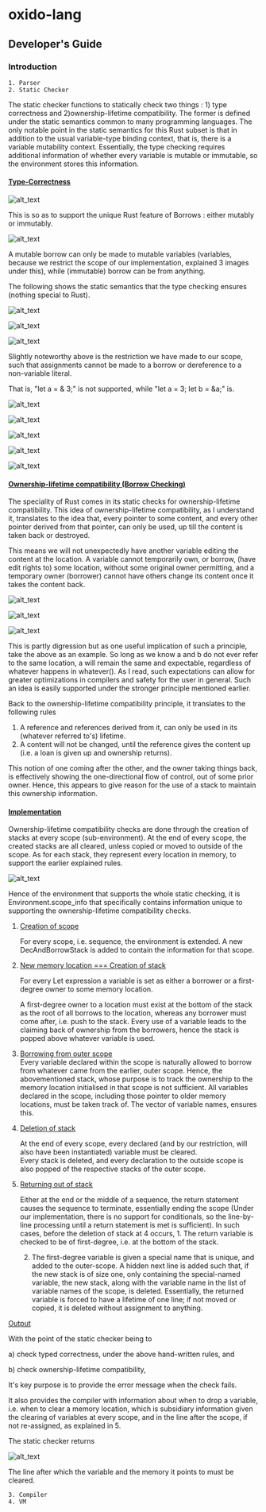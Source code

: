 # oxido-lang



<h2>Developer's Guide</h2>


<h3>
    Introduction</h3>




    1. Parser
    2. Static Checker

The static checker functions to statically check two things : 1) type correctness and 2)ownership-lifetime compatibility. The former is defined under the static semantics common to many programming languages. The only notable point in the static semantics for this Rust subset is that in addition to the usual variable-type binding context, that is, there is a variable mutability context. Essentially, the type checking requires additional information of whether every variable is mutable or immutable, so the environment stores this information.

<h4><span style="text-decoration:underline;">Type-Correctness</span></h4>



![alt_text](images/image1.png "image_tooltip")


This is so as to support the unique Rust feature of Borrows : either mutably or immutably.


![alt_text](images/image2.png "image_tooltip")


A mutable borrow can only be made to mutable variables (variables, because we restrict the scope of our implementation, explained 3 images under this), while (immutable) borrow can be from anything.

The following shows the static semantics that the type checking ensures (nothing special to Rust).


    
![alt_text](images/image3.png "image_tooltip")



    
![alt_text](images/image4.jpg "image_tooltip")



    
![alt_text](images/image5.jpg "image_tooltip")



Slightly noteworthy above is the restriction we have made to our scope, such that assignments cannot be made to a borrow or dereference to a non-variable literal.


That is, "let a = & 3;" is not supported, while "let a = 3; let b = &a;" is. 


    
![alt_text](images/image6.png "image_tooltip")



![alt_text](images/image7.png "image_tooltip")

![alt_text](images/image8.png "image_tooltip")



![alt_text](images/image9.png "image_tooltip")



![alt_text](images/image10.png "image_tooltip")


<h4><span style="text-decoration:underline;">Ownership-lifetime compatibility (Borrow Checking)</span></h4>


The speciality of Rust comes in its static checks for ownership-lifetime compatibility. This idea of ownership-lifetime compatibility, as I understand it, translates to the idea that, every pointer to some content, and every other pointer derived from that pointer, can only be used, up till the content is taken back or destroyed.

This means we will not unexpectedly have another variable editing the content at the location. A variable cannot temporarily own, or borrow, (have edit rights to) some location, without some original owner permitting, and a temporary owner (borrower) cannot have others change its content once it takes the content back.


![alt_text](images/image11.png "image_tooltip")



![alt_text](images/image12.png "image_tooltip")



![alt_text](images/image13.png "image_tooltip")



This is partly digression but as one useful implication of such a principle, take the above as an example. So long as we know a and b do not ever refer to the same location, a will remain the same and expectable, regardless of whatever happens in whatever(). As I read, such expectations can allow for greater optimizations in compilers and safety for the user in general. Such an idea is easily supported under the stronger principle mentioned earlier.

Back to the ownership-lifetime compatibility principle, it translates to the following rules



1. A reference and references derived from it, can only be used in its (whatever referred to's) lifetime.
2. A content will not be changed, until the reference gives the content up (i.e. a loan is given up and ownership returns).

This notion of one coming after the other, and the owner taking things back, is effectively showing the one-directional flow of control, out of some prior owner. Hence, this appears to give reason for the use of a stack to maintain this ownership information.

<h4><span style="text-decoration:underline;">Implementation</span></h4>


Ownership-lifetime compatibility checks are done through the creation of stacks at every scope (sub-environment). At the end of every scope, the created stacks are all cleared, unless copied or moved to outside of the scope. As for each stack, they represent every location in memory, to support the earlier explained rules.


![alt_text](images/image14.png "image_tooltip")


Hence of the environment that supports the whole static checking, it is Environment.scope_info that specifically contains information unique to supporting the ownership-lifetime compatibility checks.



1. <span style="text-decoration:underline;">Creation of scope</span>

    For every scope, i.e. sequence, the environment is extended. A new DecAndBorrowStack is added to contain the information for that scope.

2. <span style="text-decoration:underline;">New memory location === Creation of stack</span>

    For every Let expression a variable is set as either a borrower or a first-degree owner to some memory location. 


    A first-degree owner to a location must exist at the bottom of the stack as the root of all borrows to the location, whereas any borrower must come after, i.e. push to the stack. Every use of a variable leads to the claiming back of ownership from the borrowers, hence the stack is popped above whatever variable is used.

3. <span style="text-decoration:underline;">Borrowing from outer scope \
</span>Every variable declared within the scope is naturally allowed to borrow from whatever came from the earlier, outer scope. Hence, the abovementioned stack, whose purpose is to track the ownership to the memory location initialised in that scope is not sufficient. All variables declared in the scope, including those pointer to older memory locations, must be taken track of. The vector of variable names, ensures this. 
4. <span style="text-decoration:underline;">Deletion of stack</span>

    At the end of every scope, every declared (and by our restriction, will also have been instantiated) variable must be cleared. \
Every stack is deleted, and every declaration to the outside scope is also popped of the respective stacks of the outer scope.

5. <span style="text-decoration:underline;">Returning out of stack</span>

    Either at the end or the middle of a sequence, the return statement causes the sequence to terminate, essentially ending the scope (Under our implementation, there is no support for conditionals, so the line-by-line processing until a return statement is met is sufficient). In such cases, before the deletion of stack at 4 occurs, 1. The return variable is checked to be of first-degree, i.e. at the bottom of the stack.


    2. The first-degree variable is given a special name that is unique, and added to the outer-scope. A hidden next line is added such that, if the new stack is of size one, only containing the special-named variable, the new stack, along with the variable name in the list of variable names of the scope, is deleted.  Essentially, the returned variable is forced to have a lifetime of one line; if not moved or copied, it is deleted without assignment to anything.


<span style="text-decoration:underline;">Output</span>

With the point of the static checker being to 

a) check typed correctness, under the above hand-written rules, and 

b) check ownership-lifetime compatibility,

It's key purpose is to provide the error message when the check fails.

It also provides the compiler with information about when to drop a variable, i.e. when to clear a memory location, which is subsidiary information given the clearing of variables at every scope, and in the line after the scope, if not re-assigned, as explained in 5.  

The static checker returns


![alt_text](images/image15.png "image_tooltip")


The line after which the variable and the memory it points to must be cleared.



    3. Compiler
    4. VM
